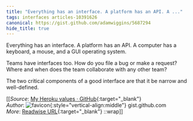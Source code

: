 ```yaml
---
title: "Everything has an interface. A platform has an API. A ..."
tags: interfaces articles-10391626
canonical: https://gist.github.com/adamwiggins/5687294
hide_title: true
---
```


Everything has an interface. A platform has an API. A computer has a keyboard, a mouse, and a GUI operating system.

Teams have interfaces too. How do you file a bug or make a request? Where and when does the team collaborate with any other team?

The two critical components of a good interface are that it be narrow and well-defined.


[[_Source_: [My Heroku values · GitHub](https://gist.github.com/adamwiggins/5687294){:target="_blank"}<br>
_Author_: ![favicon](https://s2.googleusercontent.com/s2/favicons?domain=gist.github.com){:style="vertical-align:middle"} gist.github.com<br>
_More_: [Readwise URL](https://readwise.io/open/212473815){:target="_blank"}
::wrap]]